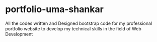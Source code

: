# portfolio-uma-shankar
All the codes written and Designed bootstrap code for my professional portfolio website to develop my technical skills in the field of Web Development  
